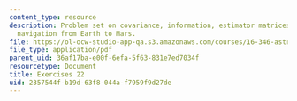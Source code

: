 ```yaml
---
content_type: resource
description: Problem set on covariance, information, estimator matrices, and space
  navigation from Earth to Mars.
file: https://ol-ocw-studio-app-qa.s3.amazonaws.com/courses/16-346-astrodynamics-fall-2008/2357544fb19d63f8044af7959f9d27de_ex_22.pdf
file_type: application/pdf
parent_uid: 36af17ba-e00f-6efa-5f63-831e7ed7034f
resourcetype: Document
title: Exercises 22
uid: 2357544f-b19d-63f8-044a-f7959f9d27de
---
```

